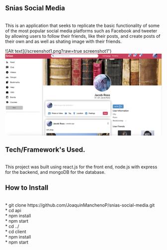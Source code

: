## Snias Social Media
<br/>
This is an application that seeks to replicate the basic functionality of some of the most popular social media platforms such as Facebook and tweeter by allowing users to follow their friends, like their posts, and create posts of their own and as well as shating image with their friends.
<br/>


![Alt text](/screenshot1.png?raw=true screenshot1")
<br/>
![Alt text](/screenshot2.png?raw=true "screenshot2")



## Tech/Framework's Used.
<br/>
This project was built using react.js for the front end, node.js with express for the backend, and mongoDB for the database.

## How to Install
<br/>
* git clone https://github.com/JoaquinManchenoP/snias-social-media.git
<br/>
* cd api
<br/>
* npm install
<br/>
* npm start
<br/>
* cd ../
<br/>
* cd client 
<br/>
* npm install
<br/>
* npm start
<br/>
